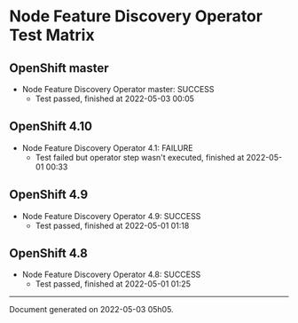 
Node Feature Discovery Operator Test Matrix
===========================================

OpenShift master
----------------



* Node Feature Discovery Operator master: SUCCESS
  - Test passed, finished at 2022-05-03 00:05






OpenShift 4.10
--------------



* Node Feature Discovery Operator 4.1: FAILURE
  - Test failed but operator step wasn't executed, finished at 2022-05-01 00:33






OpenShift 4.9
-------------



* Node Feature Discovery Operator 4.9: SUCCESS
  - Test passed, finished at 2022-05-01 01:18






OpenShift 4.8
-------------



* Node Feature Discovery Operator 4.8: SUCCESS
  - Test passed, finished at 2022-05-01 01:25






---
Document generated on 2022-05-03 05h05.
